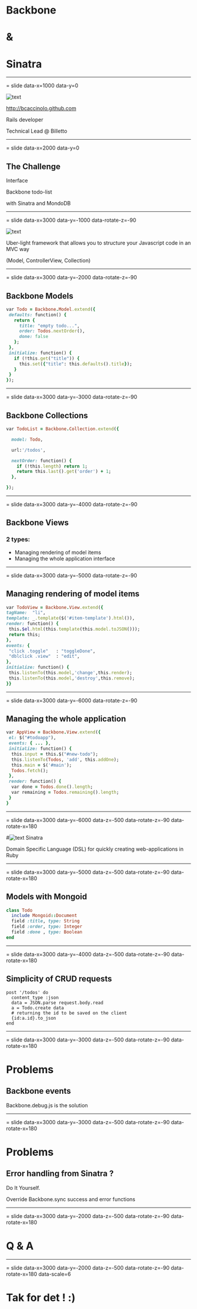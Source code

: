 # Backbone
# &
# Sinatra

---
= slide data-x=1000 data-y=0

![text](images/gravatar.jpeg)

http://bcaccinolo.github.com

Rails developer

Technical Lead @ Billetto

---
= slide data-x=2000 data-y=0

## The Challenge

Interface

Backbone todo-list

with Sinatra and MondoDB

---
= slide data-x=3000 data-y=-1000 data-rotate-z=-90

![text](images/backbone.png)

Uber-light framework that allows you to structure your Javascript code
in an MVC way

(Model, ControllerView, Collection)

---
= slide data-x=3000 data-y=-2000 data-rotate-z=-90

## Backbone Models

```ruby
var Todo = Backbone.Model.extend({
 defaults: function() {
   return {
     title: "empty todo...",
     order: Todos.nextOrder(),
     done: false
   };
 },
 initialize: function() {
   if (!this.get("title")) {
     this.set({"title": this.defaults().title});
   }
 }
});
```

---
= slide data-x=3000 data-y=-3000 data-rotate-z=-90

## Backbone Collections

```ruby
var TodoList = Backbone.Collection.extend({

  model: Todo,

  url:'/todos',

  nextOrder: function() {
    if (!this.length) return 1;
    return this.last().get('order') + 1;
  },

});
```

---
= slide data-x=3000 data-y=-4000 data-rotate-z=-90

## Backbone Views
### 2 types:
 * Managing rendering of model items
 * Managing the whole application interface

---
= slide data-x=3000 data-y=-5000 data-rotate-z=-90

## Managing rendering of model items

```ruby
var TodoView = Backbone.View.extend({
tagName:  "li",
template: _.template($('#item-template').html()),
render: function() {
 this.$el.html(this.template(this.model.toJSON()));
 return this;
},
events: {
 "click .toggle"   : "toggleDone",
 "dblclick .view"  : "edit",
},
initialize: function() {
 this.listenTo(this.model,'change',this.render);
 this.listenTo(this.model,'destroy',this.remove);
}}
```

---
= slide data-x=3000 data-y=-6000 data-rotate-z=-90

## Managing the whole application

```ruby
var AppView = Backbone.View.extend({
 el: $("#todoapp"),
 events: { ... },
 initialize: function() {
  this.input = this.$("#new-todo");
  this.listenTo(Todos, 'add', this.addOne);
  this.main = $('#main');
  Todos.fetch();
 },
 render: function() {
  var done = Todos.done().length;
  var remaining = Todos.remaining().length;
 }
}
```

---
= slide data-x=3000 data-y=-6000 data-z=-500 data-rotate-z=-90 data-rotate-x=180

#![text](images/sinatra.png) Sinatra

Domain Specific Language (DSL) for quickly creating web-applications in Ruby

---
= slide data-x=3000 data-y=-5000 data-z=-500 data-rotate-z=-90 data-rotate-x=180


## Models with Mongoid

```ruby
class Todo
  include Mongoid::Document
  field :title, type: String
  field :order, type: Integer
  field :done , type: Boolean
end
```

---
= slide data-x=3000 data-y=-4000 data-z=-500 data-rotate-z=-90 data-rotate-x=180


## Simplicity of CRUD requests

```
post '/todos' do
  content_type :json
  data = JSON.parse request.body.read
  a = Todo.create data
  # returning the id to be saved on the client
  {id:a.id}.to_json
end
```

---
= slide data-x=3000 data-y=-3000 data-z=-500 data-rotate-z=-90 data-rotate-x=180

# Problems
## Backbone events
 Backbone.debug.js is the solution

---
= slide data-x=3000 data-y=-3000 data-z=-500 data-rotate-z=-90 data-rotate-x=180

# Problems
## Error handling from Sinatra ?

Do It Yourself.

Override Backbone.sync success and error functions

---
= slide data-x=3000 data-y=-2000 data-z=-500 data-rotate-z=-90 data-rotate-x=180

# Q & A

---
= slide data-x=3000 data-y=-2000 data-z=-500 data-rotate-z=-90 data-rotate-x=180 data-scale=6

# Tak for det ! :)

